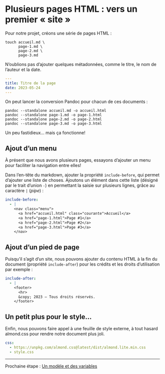 # Plusieurs pages HTML : vers un premier « site »

Pour notre projet, créons une série de pages HTML :

```shell
touch accueil.md \
      page-1.md \
      page-2.md \
      page-3.md
```

N’oublions pas d’ajouter quelques métadonnées, comme le titre, le nom de l’auteur et la date.

```yaml
---
title: Titre de la page
date: 2023-05-24
---
```

On peut lancer la conversion Pandoc pour chacun de ces documents :

```shell
pandoc --standalone accueil.md -o accueil.html
pandoc --standalone page-1.md -o page-1.html
pandoc --standalone page-2.md -o page-2.html
pandoc --standalone page-3.md -o page-3.html
```

Un peu fastidieux… mais ça fonctionne!

## Ajout d’un menu

À présent que nous avons plusieurs pages, essayons d’ajouter un menu pour faciliter la navigation entre elles!

Dans l’en-tête du markdown, ajouter la propriété `include-before`, qui permet d’ajouter une liste de choses. Ajoutons un élément dans cette liste (désigné par le trait d’union `-`) en permettant la saisie sur plusieurs lignes, grâce au caractère `|` (<em lang="en">pipe</em>) :

```yaml
include-before:
  - |
    <nav class="menu">
      <a href="accueil.html" class="courante">Accueil</a>
      <a href="page-1.html">Page #1</a>
      <a href="page-2.html">Page #2</a>
      <a href="page-3.html">Page #3</a>
    </nav>

```

## Ajout d’un pied de page

Puisqu’il s’agit d’un site, nous pouvons ajouter du contenu HTML à la fin du document (propriété `include-after`) pour les crédits et les droits d’utilisation par exemple :

```yaml
include-after:
  - |
    <footer>
      <hr>
      &copy; 2023 – Tous droits réservés.
    </footer>

```

## Un petit plus pour le style…

Enfin, nous pouvons faire appel à une feuille de style externe, à tout hasard almond.css pour rendre notre document plus joli.

```yaml
css:
  - https://unpkg.com/almond.css@latest/dist/almond.lite.min.css
  - style.css
```

---

Prochaine étape : [Un modèle et des variables](../5-modele-variables)
